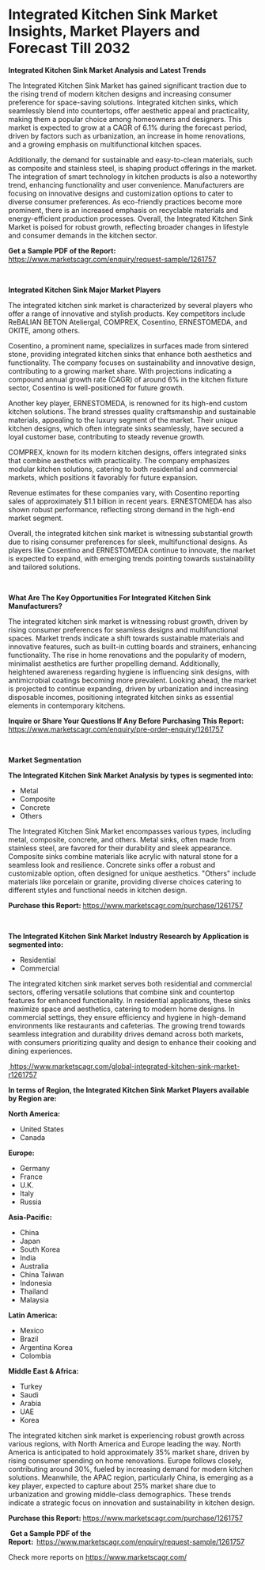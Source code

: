 <p><h1>Integrated Kitchen Sink Market Insights, Market Players and Forecast Till 2032</h1></p><p><strong>Integrated Kitchen Sink Market Analysis and Latest Trends</strong></p>
<p><p>The Integrated Kitchen Sink Market has gained significant traction due to the rising trend of modern kitchen designs and increasing consumer preference for space-saving solutions. Integrated kitchen sinks, which seamlessly blend into countertops, offer aesthetic appeal and practicality, making them a popular choice among homeowners and designers. This market is expected to grow at a CAGR of 6.1% during the forecast period, driven by factors such as urbanization, an increase in home renovations, and a growing emphasis on multifunctional kitchen spaces.</p><p>Additionally, the demand for sustainable and easy-to-clean materials, such as composite and stainless steel, is shaping product offerings in the market. The integration of smart technology in kitchen products is also a noteworthy trend, enhancing functionality and user convenience. Manufacturers are focusing on innovative designs and customization options to cater to diverse consumer preferences. As eco-friendly practices become more prominent, there is an increased emphasis on recyclable materials and energy-efficient production processes. Overall, the Integrated Kitchen Sink Market is poised for robust growth, reflecting broader changes in lifestyle and consumer demands in the kitchen sector.</p></p>
<p><strong>Get a Sample PDF of the Report:&nbsp;</strong> <a href="https://www.marketscagr.com/enquiry/request-sample/1261757?utm_campaign=3001&utm_medium=2&utm_source=Github&utm_content=ia&utm_term=04042025&utm_id=integrated-kitchen-sink">https://www.marketscagr.com/enquiry/request-sample/1261757</a></p>
<p>&nbsp;</p>
<p><strong>Integrated Kitchen Sink Major Market Players</strong></p>
<p><p>The integrated kitchen sink market is characterized by several players who offer a range of innovative and stylish products. Key competitors include ReBALIAN BETON Ateliergal, COMPREX, Cosentino, ERNESTOMEDA, and OKITE, among others.</p><p>Cosentino, a prominent name, specializes in surfaces made from sintered stone, providing integrated kitchen sinks that enhance both aesthetics and functionality. The company focuses on sustainability and innovative design, contributing to a growing market share. With projections indicating a compound annual growth rate (CAGR) of around 6% in the kitchen fixture sector, Cosentino is well-positioned for future growth.</p><p>Another key player, ERNESTOMEDA, is renowned for its high-end custom kitchen solutions. The brand stresses quality craftsmanship and sustainable materials, appealing to the luxury segment of the market. Their unique kitchen designs, which often integrate sinks seamlessly, have secured a loyal customer base, contributing to steady revenue growth.</p><p>COMPREX, known for its modern kitchen designs, offers integrated sinks that combine aesthetics with practicality. The company emphasizes modular kitchen solutions, catering to both residential and commercial markets, which positions it favorably for future expansion.</p><p>Revenue estimates for these companies vary, with Cosentino reporting sales of approximately $1.1 billion in recent years. ERNESTOMEDA has also shown robust performance, reflecting strong demand in the high-end market segment.</p><p>Overall, the integrated kitchen sink market is witnessing substantial growth due to rising consumer preferences for sleek, multifunctional designs. As players like Cosentino and ERNESTOMEDA continue to innovate, the market is expected to expand, with emerging trends pointing towards sustainability and tailored solutions.</p></p>
<p>&nbsp;</p>
<p><strong>What Are The Key Opportunities For Integrated Kitchen Sink Manufacturers?</strong></p>
<p><p>The integrated kitchen sink market is witnessing robust growth, driven by rising consumer preferences for seamless designs and multifunctional spaces. Market trends indicate a shift towards sustainable materials and innovative features, such as built-in cutting boards and strainers, enhancing functionality. The rise in home renovations and the popularity of modern, minimalist aesthetics are further propelling demand. Additionally, heightened awareness regarding hygiene is influencing sink designs, with antimicrobial coatings becoming more prevalent. Looking ahead, the market is projected to continue expanding, driven by urbanization and increasing disposable incomes, positioning integrated kitchen sinks as essential elements in contemporary kitchens.</p></p>
<p><strong>Inquire or Share Your Questions If Any Before Purchasing This Report:</strong> <a href="https://www.marketscagr.com/enquiry/pre-order-enquiry/1261757?utm_campaign=3001&utm_medium=2&utm_source=Github&utm_content=ia&utm_term=04042025&utm_id=integrated-kitchen-sink">https://www.marketscagr.com/enquiry/pre-order-enquiry/1261757</a></p>
<p>&nbsp;</p>
<p><strong>Market Segmentation</strong></p>
<p><strong>The Integrated Kitchen Sink Market Analysis by types is segmented into:</strong></p>
<p><ul><li>Metal</li><li>Composite</li><li>Concrete</li><li>Others</li></ul></p>
<p><p>The Integrated Kitchen Sink Market encompasses various types, including metal, composite, concrete, and others. Metal sinks, often made from stainless steel, are favored for their durability and sleek appearance. Composite sinks combine materials like acrylic with natural stone for a seamless look and resilience. Concrete sinks offer a robust and customizable option, often designed for unique aesthetics. "Others" include materials like porcelain or granite, providing diverse choices catering to different styles and functional needs in kitchen design.</p></p>
<p><strong>Purchase this Report:&nbsp;</strong><a href="https://www.marketscagr.com/purchase/1261757?utm_campaign=3001&utm_medium=2&utm_source=Github&utm_content=ia&utm_term=04042025&utm_id=integrated-kitchen-sink">https://www.marketscagr.com/purchase/1261757</a></p>
<p>&nbsp;</p>
<p><strong>The Integrated Kitchen Sink Market Industry Research by Application is segmented into:</strong></p>
<p><ul><li>Residential</li><li>Commercial</li></ul></p>
<p><p>The integrated kitchen sink market serves both residential and commercial sectors, offering versatile solutions that combine sink and countertop features for enhanced functionality. In residential applications, these sinks maximize space and aesthetics, catering to modern home designs. In commercial settings, they ensure efficiency and hygiene in high-demand environments like restaurants and cafeterias. The growing trend towards seamless integration and durability drives demand across both markets, with consumers prioritizing quality and design to enhance their cooking and dining experiences.</p></p>
<p><a href="https://www.marketscagr.com/global-integrated-kitchen-sink-market-r1261757?utm_campaign=3001&utm_medium=2&utm_source=Github&utm_content=ia&utm_term=04042025&utm_id=integrated-kitchen-sink">&nbsp;https://www.marketscagr.com/global-integrated-kitchen-sink-market-r1261757</a></p>
<p><strong>In terms of Region, the Integrated Kitchen Sink Market Players available by Region are:</strong></p>
<p>
    <p> <strong> North America: </strong>
        <ul>
            <li>United States</li>
            <li>Canada</li>
        </ul>
        </p> 
    <p> <strong> Europe: </strong>
        <ul>
            <li>Germany</li>
            <li>France</li>
            <li>U.K.</li>
            <li>Italy</li>
            <li>Russia</li>
        </ul>
        </p> 
    <p> <strong> Asia-Pacific: </strong>
        <ul>
            <li>China</li>
            <li>Japan</li>
            <li>South Korea</li>
            <li>India</li>
            <li>Australia</li>
            <li>China Taiwan</li>
            <li>Indonesia</li>
            <li>Thailand</li>
            <li>Malaysia</li>
        </ul>
        </p> 
    <p> <strong> Latin America: </strong>
        <ul>
            <li>Mexico</li>
            <li>Brazil</li>
            <li>Argentina Korea</li>
            <li>Colombia</li>
        </ul>
        </p> 
    <p> <strong> Middle East & Africa: </strong>
        <ul>
            <li>Turkey</li>
            <li>Saudi</li>
            <li>Arabia</li>
            <li>UAE</li>
            <li>Korea</li>
        </ul>
    </p>
    </p>
<p><p>The integrated kitchen sink market is experiencing robust growth across various regions, with North America and Europe leading the way. North America is anticipated to hold approximately 35% market share, driven by rising consumer spending on home renovations. Europe follows closely, contributing around 30%, fueled by increasing demand for modern kitchen solutions. Meanwhile, the APAC region, particularly China, is emerging as a key player, expected to capture about 25% market share due to urbanization and growing middle-class demographics. These trends indicate a strategic focus on innovation and sustainability in kitchen design.</p></p>
<p><strong>Purchase this Report: </strong><a href="https://www.marketscagr.com/purchase/1261757?utm_campaign=3001&utm_medium=2&utm_source=Github&utm_content=ia&utm_term=04042025&utm_id=integrated-kitchen-sink">https://www.marketscagr.com/purchase/1261757</a></p>
<p>&nbsp;<strong>Get a Sample PDF of the Report:&nbsp;&nbsp;</strong><a href="https://www.marketscagr.com/enquiry/request-sample/1261757?utm_campaign=3001&utm_medium=2&utm_source=Github&utm_content=ia&utm_term=04042025&utm_id=integrated-kitchen-sink">https://www.marketscagr.com/enquiry/request-sample/1261757</a></p>
<p><strong></strong></p>
<p>Check more reports on <a href="https://www.marketscagr.com/?utm_campaign=3001&utm_medium=2&utm_source=Github&utm_content=ia&utm_term=04042025&utm_id=integrated-kitchen-sink">https://www.marketscagr.com/</a></p>